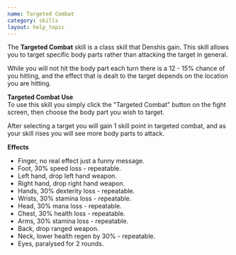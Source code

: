 ```yaml
---
name: Targeted Combat
category: skills
layout: help_topic
---
```

The **Targeted Combat** skill is a class skill that Denshis gain. This skill allows you to target specific body parts rather than attacking the target in general.

While you will not hit the body part each turn there is a 12 - 15% chance of you hitting, and the effect that is dealt to the target depends on the location you are hitting. 

**Targeted Combat Use**  
To use this skill you simply click the "Targeted Combat" button on the fight screen, then choose the body part you wish to target.

After selecting a target you will gain 1 skill point in targeted combat, and as your skill rises you will see more body parts to attack.

**Effects**

*   Finger, no real effect just a funny message.
*   Foot, 30% speed loss - repeatable.
*   Left hand, drop left hand weapon.
*   Right hand, drop right hand weapon.
*   Hands, 30% dexterity loss - repeatable.
*   Wrists, 30% stamina loss - repeatable.
*   Head, 30% mana loss - repeatable.
*   Chest, 30% health loss - repeatable.
*   Arms, 30% stamina loss - repeatable.
*   Back, drop ranged weapon.
*   Neck, lower health regen by 30% - repeatable.
*   Eyes, paralysed for 2 rounds.